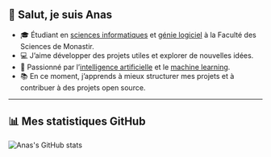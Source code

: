 ## 👋 Salut, je suis Anas

- 🎓 Étudiant en [sciences informatiques](https://fr.wikipedia.org/wiki/Sciences_informatiques) et [génie logiciel](https://fr.wikipedia.org/wiki/G%C3%A9nie_logiciel) à la Faculté des Sciences de Monastir.  
- 💻 J’aime développer des projets utiles et explorer de nouvelles idées.  
- 🤖 Passionné par l’[intelligence artificielle](https://fr.wikipedia.org/wiki/Intelligence_artificielle) et le [machine learning](https://fr.wikipedia.org/wiki/Apprentissage_automatique).  
- 📚 En ce moment, j’apprends à mieux structurer mes projets et à contribuer à des projets open source.  

---

## 📊 Mes statistiques GitHub

![Anas's GitHub stats](https://github-readme-stats.vercel.app/api?username=anasbaccari&show_icons=true&theme=radical)
